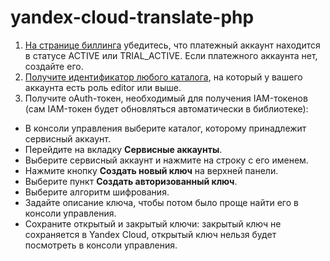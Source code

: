 # yandex-cloud-translate-php

1. [На странице биллинга](https://console.cloud.yandex.ru/billing?section=accounts) убедитесь, что платежный аккаунт находится в статусе ACTIVE или TRIAL_ACTIVE. Если платежного аккаунта нет, создайте его.
2. [Получите идентификатор любого каталога](https://cloud.yandex.ru/docs/resource-manager/operations/folder/get-id), на который у вашего аккаунта есть роль editor или выше.
3. Получите oAuth-токен, необходимый для получения IAM-токенов (сам IAM-токен будет обновляться автоматически в библиотеке):
* В консоли управления выберите каталог, которому принадлежит сервисный аккаунт.
* Перейдите на вкладку __Сервисные аккаунты__.
* Выберите сервисный аккаунт и нажмите на строку с его именем.
* Нажмите кнопку __Создать новый ключ__ на верхней панели.
* Выберите пункт __Создать авторизованный ключ__.
* Выберите алгоритм шифрования.
* Задайте описание ключа, чтобы потом было проще найти его в консоли управления.
* Сохраните открытый и закрытый ключи: закрытый ключ не сохраняется в Yandex Cloud, открытый ключ нельзя будет посмотреть в консоли управления.
